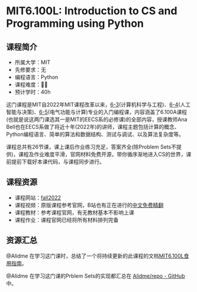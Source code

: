 # MIT6.100L: Introduction to CS and Programming using Python

## 课程简介

- 所属大学：MIT
- 先修要求：无
- 编程语言：Python
- 课程难度：🌟🌟
- 预计学时：40h

这门课程是MIT自2022年MIT课程改革以来，[6-3](https://www.eecs.mit.edu/academics/undergraduate-programs/curriculum/6-3-computer-science-and-engineering/)(计算机科学与工程)、[6-4](https://www.eecs.mit.edu/academics/undergraduate-programs/curriculum/6-4-artificial-intelligence-and-decision-making/)(人工智能与决策)、[6-5](https://www.eecs.mit.edu/academics/undergraduate-programs/curriculum/6-5-electrical-engineering-with-computing/)(电气功能与计算)专业的入门编程课，内容涵盖了6.100A课程(也就是说这两门课选其一是MIT的EECS系的必修课)的全部内容，授课教师Ana Bell也在EECS系做了将近十年(2022年)的讲师，课程主题包括计算的概念、Python编程语言、简单的算法和数据结构、测试与调试、以及算法复杂度等。

课程总共有26节课，课上课后作业练习充足，答案齐全(除Problem Sets不提供)，课程及作业难度平滑，官网材料免费开源，带你循序渐地进入CS的世界，课前提前下载好本课代码，与课程同步进行。

## 课程资源

- 课程网站：[fall2022](https://ocw.mit.edu/courses/6-100l-introduction-to-cs-and-programming-using-python-fall-2022/pages/material-by-lecture/)
- 课程视频：原版课程参考官网，B站也有正在进行的[中文免费精翻](https://www.bilibili.com/video/BV1WE421V7bL?spm_id_from=333.788.videopod.sections&vd_source=3181deb7fb0c10621dd8dbdf8ab90a04)
- 课程教材：参考课程官网，有无教材基本不影响上课
- 课程作业：课程官网已经将所有材料排列完备

## 资源汇总

@Alidme 在学习这门课时，总结了一个将持续更新的此课程的文档[MIT6.100L食用指南](https://k14eszn58mj.feishu.cn/docx/NFxmd1JxPodkWjxeuHIcSK5Qnag)。

@Alidme 在学习这门课的Prblem Sets的实现都汇总在 [Alidme/repo - GitHub](https://github.com/Alidme/MIT6.100L) 中。
